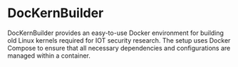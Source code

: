 # DocKernBuilder
DocKernBuilder provides an easy-to-use Docker environment for building old Linux kernels required for IOT security research. The setup uses Docker Compose to ensure that all necessary dependencies and configurations are managed within a container.
